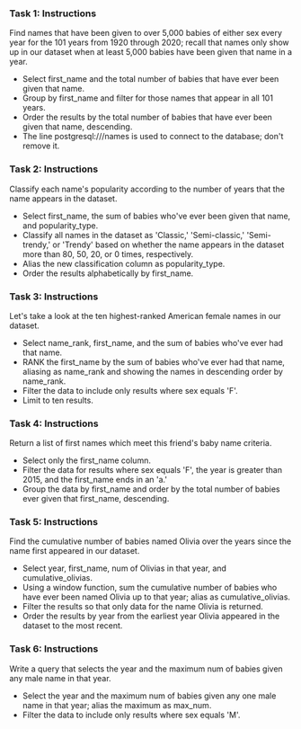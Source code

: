 ### Task 1: Instructions
Find names that have been given to over 5,000 babies of either sex every year for the 101 years from 1920 through 2020; recall that names only show up in our dataset when at least 5,000 babies have been given that name in a year.

- Select first_name and the total number of babies that have ever been given that name.
- Group by first_name and filter for those names that appear in all 101 years.
- Order the results by the total number of babies that have ever been given that name, descending.
- The line postgresql:///names is used to connect to the database; don't remove it.

### Task 2: Instructions
Classify each name's popularity according to the number of years that the name appears in the dataset.

- Select first_name, the sum of babies who've ever been given that name, and popularity_type.
- Classify all names in the dataset as 'Classic,' 'Semi-classic,' 'Semi-trendy,' or 'Trendy' based on whether the name appears in the dataset more than 80, 50, 20, or 0 times, respectively.
- Alias the new classification column as popularity_type.
- Order the results alphabetically by first_name.

### Task 3: Instructions
Let's take a look at the ten highest-ranked American female names in our dataset.

- Select name_rank, first_name, and the sum of babies who've ever had that name.
- RANK the first_name by the sum of babies who've ever had that name, aliasing as name_rank and showing the names in descending order by name_rank.
- Filter the data to include only results where sex equals 'F'.
- Limit to ten results.

### Task 4: Instructions
Return a list of first names which meet this friend's baby name criteria.

- Select only the first_name column.
- Filter the data for results where sex equals 'F', the year is greater than 2015, and the first_name ends in an 'a.'
- Group the data by first_name and order by the total number of babies ever given that first_name, descending.

### Task 5: Instructions
Find the cumulative number of babies named Olivia over the years since the name first appeared in our dataset.

- Select year, first_name, num of Olivias in that year, and cumulative_olivias.
- Using a window function, sum the cumulative number of babies who have ever been named Olivia up to that year; alias as cumulative_olivias.
- Filter the results so that only data for the name Olivia is returned.
- Order the results by year from the earliest year Olivia appeared in the dataset to the most recent.

### Task 6: Instructions
Write a query that selects the year and the maximum num of babies given any male name in that year.

- Select the year and the maximum num of babies given any one male name in that year; alias the maximum as max_num.
- Filter the data to include only results where sex equals 'M'.